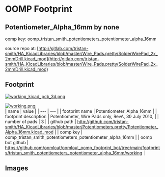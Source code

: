 # OOMP Footprint  
## Potentiometer_Alpha_16mm  by none  
  
oomp key: oomp_tristan_smith_potentiometers_potentiometer_alpha_16mm  
  
source repo at: [http://gitlab.com/tristan-smith/HA_KicadLibraries/blob/master/Wire_Pads.pretty/SolderWirePad_2x_2mmDrill.kicad_mod](http://gitlab.com/tristan-smith/HA_KicadLibraries/blob/master/Wire_Pads.pretty/SolderWirePad_2x_2mmDrill.kicad_mod)  
## Footprint  
  
[![working_kicad_pcb_3d.png](working_kicad_pcb_3d_600.png)](working_kicad_pcb_3d.png)  
  
[![working.png](working_600.png)](working.png)  
| name | value | 
| --- | --- | 
| footprint name | Potentiometer_Alpha_16mm | 
| footprint description | Potentiometer, Wire Pads only, RevA, 30 July 2010, | 
| number of pads | 3 | 
| github path | http://github.com/tristan-smith/HA_KicadLibraries/blob/master/Potentiometers.pretty/Potentiometer_Alpha_16mm.kicad_mod | 
| oomp key | oomp_tristan_smith_potentiometers_potentiometer_alpha_16mm | 
| oomp bot github | https://github.com/oomlout/oomlout_oomp_footprint_bot/tree/main/footprints/tristan_smith_potentiometers_potentiometer_alpha_16mm/working | 
## Images  
